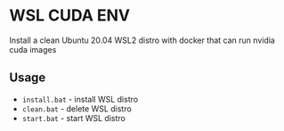 # WSL CUDA ENV

Install a clean Ubuntu 20.04 WSL2 distro with docker that can run nvidia cuda images

## Usage

- `install.bat` - install WSL distro
- `clean.bat` - delete WSL distro
- `start.bat` - start WSL distro
